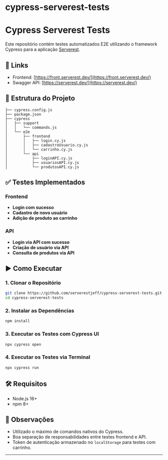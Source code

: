 # cypress-serverest-tests
# Cypress Serverest Tests

Este repositório contém testes automatizados E2E utilizando o framework Cypress para a aplicação [Serverest](https://serverest.dev/).

## 🔗 Links

- Frontend: [https://front.serverest.dev/](https://front.serverest.dev/)
- Swagger API: [https://serverest.dev/](https://serverest.dev/)

## 📁 Estrutura do Projeto

```
├── cypress.config.js
├── package.json
├── cypress
│   ├── support
│   │   └── commands.js
│   └── e2e
│       ├── frontend
│       │   ├── login.cy.js
│       │   ├── cadastroUsuario.cy.js
│       │   └── carrinho.cy.js
│       └── api
│           ├── loginAPI.cy.js
│           ├── usuariosAPI.cy.js
│           └── produtosAPI.cy.js
```

## ✅ Testes Implementados

### Frontend
- **Login com sucesso**
- **Cadastro de novo usuário**
- **Adição de produto ao carrinho**

### API
- **Login via API com sucesso**
- **Criação de usuário via API**
- **Consulta de produtos via API**

## ▶️ Como Executar

### 1. Clonar o Repositório
```bash
git clone https://github.com/serverestjeff/cypress-serverest-tests.git
cd cypress-serverest-tests
```

### 2. Instalar as Dependências
```bash
npm install
```

### 3. Executar os Testes com Cypress UI
```bash
npx cypress open
```

### 4. Executar os Testes via Terminal
```bash
npx cypress run
```

## 🛠️ Requisitos
- Node.js 16+
- npm 8+

## 📌 Observações
- Utilizado o máximo de comandos nativos do Cypress.
- Boa separação de responsabilidades entre testes frontend e API.
- Token de autenticação armazenado no `localStorage` para testes com carrinho.

---



